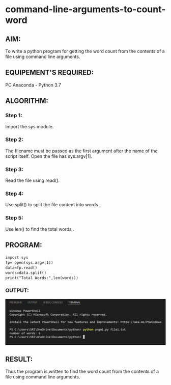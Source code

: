 # command-line-arguments-to-count-word
## AIM:
To write a python program for getting the word count from the contents of a file using command line arguments.
## EQUIPEMENT'S REQUIRED: 
PC
Anaconda - Python 3.7
## ALGORITHM: 
### Step 1:
Import the sys module.
### Step 2: 
The filename must be passed as the first argument after the name of the script itself.
Open the file has sys.argv[1].
### Step 3: 
Read the file using read().
### Step 4:  
Use split() to split the file content  into words .
### Step 5: 
Use len() to find the total words .


## PROGRAM:
```
import sys
fp= open(sys.argv[1])
data=fp.read()
words=data.split()
print("Total Words:",len(words))
```

### OUTPUT:

![output](./output.jpeg)

## RESULT:
Thus the program is written to find the word count from the contents of a file using command line arguments.

